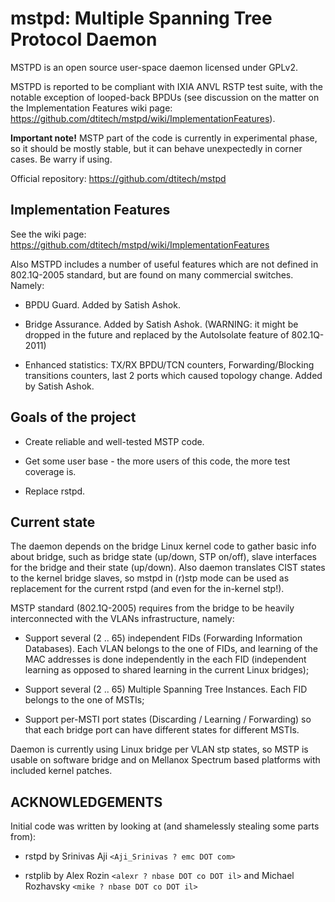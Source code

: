 mstpd: Multiple Spanning Tree Protocol Daemon
=============================================

MSTPD is an open source user-space daemon licensed under GPLv2.

MSTPD is reported to be compliant with IXIA ANVL RSTP test suite, with
the notable exception of looped-back BPDUs (see discussion on the matter
on the Implementation Features wiki page:
https://github.com/dtitech/mstpd/wiki/ImplementationFeatures).

**Important note!** MSTP part of the code is currently in experimental phase,
so it should be mostly stable, but it can behave unexpectedly in corner cases.
Be warry if using.

Official repository: https://github.com/dtitech/mstpd

Implementation Features
-----------------------

See the wiki page: https://github.com/dtitech/mstpd/wiki/ImplementationFeatures

Also MSTPD includes a number of useful features which are not defined in
802.1Q-2005 standard, but are found on many commercial switches. Namely:

  - BPDU Guard. Added by Satish Ashok.

  - Bridge Assurance. Added by Satish Ashok.
  (WARNING: it might be dropped in the future and replaced by the
  AutoIsolate feature of 802.1Q-2011)

  - Enhanced statistics: TX/RX BPDU/TCN counters, Forwarding/Blocking
  transitions counters, last 2 ports which caused topology change. Added
  by Satish Ashok.

Goals of the project
--------------------

 - Create reliable and well-tested MSTP code.

 - Get some user base - the more users of this code, the more test
 coverage is.

 - Replace rstpd.

Current state
-------------

The daemon depends on the bridge Linux kernel code to gather basic info
about bridge, such as bridge state (up/down, STP on/off), slave
interfaces for the bridge and their state (up/down). Also daemon
translates CIST states to the kernel bridge slaves, so mstpd in (r)stp
mode can be used as replacement for the current rstpd (and even for the
in-kernel stp!).

MSTP standard (802.1Q-2005) requires from the bridge to be heavily
interconnected with the VLANs infrastructure, namely:

  - Support several (2 .. 65) independent FIDs (Forwarding Information
  Databases). Each VLAN belongs to the one of FIDs, and learning of the
  MAC addresses is done independently in the each FID (independent
  learning as opposed to shared learning in the current Linux bridges);

  - Support several (2 .. 65) Multiple Spanning Tree Instances. Each FID
  belongs to the one of MSTIs;

  - Support per-MSTI port states (Discarding / Learning / Forwarding) so
  that each bridge port can have different states for different MSTIs.

Daemon is currently using Linux bridge per VLAN stp states, so MSTP is
usable on software bridge and on Mellanox Spectrum based platforms with
included kernel patches.

ACKNOWLEDGEMENTS
----------------

Initial code was written by looking at (and shamelessly stealing some
parts from):

  - rstpd by Srinivas Aji `<Aji_Srinivas ? emc DOT com>`

  - rstplib by Alex Rozin `<alexr ? nbase DOT co DOT il>` and Michael
  Rozhavsky `<mike ? nbase DOT co DOT il>`
